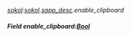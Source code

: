 _[sokol](../../modules/sokol/sokol-module.md):[sokol](../../modules/sokol/sokol-module.md).[sapp\_desc](../../modules/sokol/sokol-sapp_desc.md).enable\_clipboard_
##### Field enable\_clipboard:[Bool](../../modules/wonkey/wonkey-types-bool.md)
